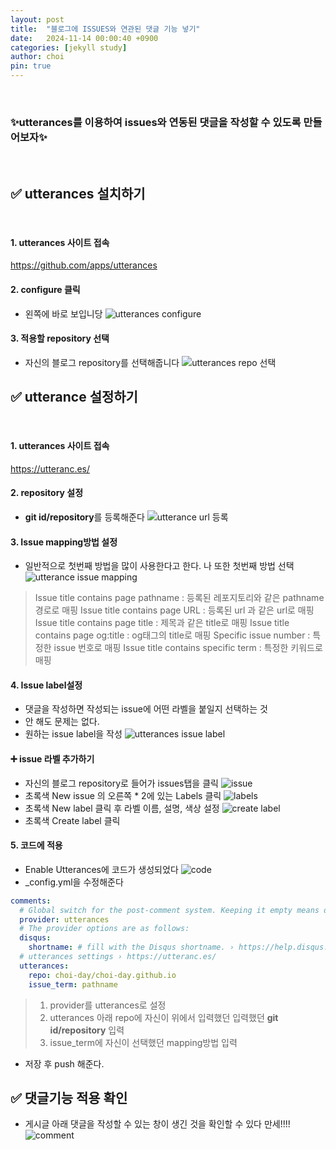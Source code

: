 ```yaml
---
layout: post
title:  "블로그에 ISSUES와 연관된 댓글 기능 넣기"
date:   2024-11-14 00:00:40 +0900
categories: [jekyll study]
author: choi
pin: true
---
```

&nbsp;
### ✨utterances를 이용하여 issues와 연동된 댓글을 작성할 수 있도록 만들어보자✨
&nbsp;
&nbsp;

## ✅ utterances 설치하기
&nbsp;
#### 1. utterances 사이트 접속
<https://github.com/apps/utterances>
&nbsp;
#### 2. configure 클릭
- 왼쪽에 바로 보입니당
![utterances configure](/assets/img/utterances_page.png)
&nbsp;
#### 3. 적용할 repository 선택
- 자신의 블로그 repository를 선택해줍니다
![utterances repo 선택](/assets/img/utterances_reposelect.png)
&nbsp;
&nbsp;
## ✅ utterance 설정하기
&nbsp;
#### 1. utterances 사이트 접속
<https://utteranc.es/>
&nbsp;
#### 2. repository 설정
- **git id/repository**를 등록해준다
![utterance url 등록](/assets/img/utterances_seturl.png)
&nbsp;
#### 3. Issue mapping방법 설정
- 일반적으로 첫번째 방법을 많이 사용한다고 한다. 나 또한 첫번째 방법 선택
![utterance issue mapping](/assets/img/utterances_issuemapping.png)
> Issue title contains page pathname : 등록된 레포지토리와 같은 pathname 경로로 매핑
> Issue title contains page URL : 등록된 url 과 같은 url로 매핑
> Issue title contains page title : 제목과 같은 title로 매핑
> Issue title contains page og:title : og태그의 title로 매핑
> Specific issue number : 특정한 issue 번호로 매핑
> Issue title contains specific term : 특정한 키워드로 매핑 
&nbsp;
#### 4. Issue label설정
- 댓글을 작성하면 작성되는 issue에 어떤 라벨을 붙일지 선택하는 것
- 안 해도 문제는 없다.
- 원하는 issue label을 작성
![utterances issue label](/assets/img/utterances_issuelabel.png)
&nbsp;
#### ➕ issue 라벨 추가하기
- 자신의 블로그 repository로 들어가 issues탭을 클릭
![issue](/assets/img/issuepage.png)
&nbsp;
- 초록색 New issue 의 오른쪽 * 2에 있는 Labels 클릭
![labels](/assets/img/issue_labelsetting.png)
&nbsp;
- 초록색 New label 클릭 후 라벨 이름, 설명, 색상 설정
![create label](/assets/img/issue_createlabel.png)
&nbsp;
- 초록색 Create label 클릭
&nbsp;
#### 5. 코드에 적용
- Enable Utterances에 코드가 생성되었다
![code](/assets/img/utterance_code.png)
- _config.yml을 수정해준다
``` yml
comments:
  # Global switch for the post-comment system. Keeping it empty means disabled.
  provider: utterances
  # The provider options are as follows:
  disqus:
    shortname: # fill with the Disqus shortname. › https://help.disqus.com/en/articles/1717111-what-s-a-shortname
  # utterances settings › https://utteranc.es/
  utterances:
    repo: choi-day/choi-day.github.io
    issue_term: pathname
```
> 1. provider를 utterances로 설정
> 2. utterances 아래 repo에 자신이 위에서 입력했던 입력했던 **git id/repository** 입력
> 3. issue_term에 자신이 선택했던 mapping방법 입력
- 저장 후 push 해준다.
&nbsp;
&nbsp;
## ✅ 댓글기능 적용 확인
- 게시글 아래 댓글을 작성할 수 있는 창이 생긴 것을 확인할 수 있다 만세!!!!
![comment](/assets/img/utterance_comment.png)